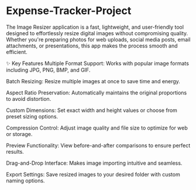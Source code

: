 # Expense-Tracker-Project

The Image Resizer application is a fast, lightweight, and user-friendly tool designed to effortlessly resize digital images without compromising quality. Whether you're preparing photos for web uploads, social media posts, email attachments, or presentations, this app makes the process smooth and efficient.

✨ Key Features
Multiple Format Support: Works with popular image formats including JPG, PNG, BMP, and GIF.

Batch Resizing: Resize multiple images at once to save time and energy.

Aspect Ratio Preservation: Automatically maintains the original proportions to avoid distortion.

Custom Dimensions: Set exact width and height values or choose from preset sizing options.

Compression Control: Adjust image quality and file size to optimize for web or storage.

Preview Functionality: View before-and-after comparisons to ensure perfect results.

Drag-and-Drop Interface: Makes image importing intuitive and seamless.

Export Settings: Save resized images to your desired folder with custom naming options.
